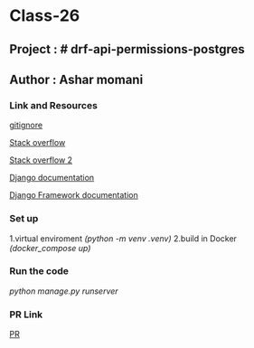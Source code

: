 # Class-26

## Project : # drf-api-permissions-postgres

## Author : Ashar momani 

### Link and Resources 

[gitignore](https://www.toptal.com/developers/gitignore)

[Stack overflow](https://stackoverflow.com/questions/27220403/django-paypal-ipn-urls-include-not-working)

[Stack overflow 2](https://stackoverflow.com/questions/37471735/global-name-get-user-model-is-not-defined)

[Django documentation](https://docs.djangoproject.com/en/4.1/topics/migrations/)

[Django Framework documentation](https://www.django-rest-framework.org/)


### Set up 
1.virtual enviroment _*(python -m venv .venv)*_
2.build in Docker _*(docker_compose up)*_

### Run the code 
_*python manage.py runserver*_

### PR Link
[PR](https://github.com/Ashar121299/drf-api-permissions-postgres/pull/1)

